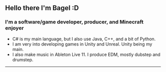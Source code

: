 ## Hello there I'm Bagel :D

### I'm a software/game developer, producer, and Minecraft enjoyer
- C# is my main language, but I also use Java, C++, and a bit of Python.
- I am very into developing games in Unity and Unreal. Unity being my main.
- I also make music in Ableton Live 11. I produce EDM, mostly dubstep and drumstep.

---
